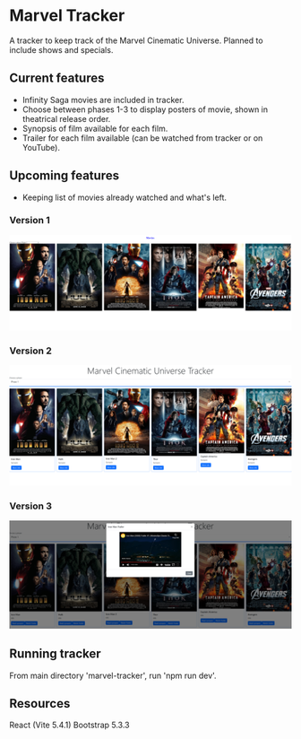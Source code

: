 # Marvel Tracker

A tracker to keep track of the Marvel Cinematic Universe. Planned to include shows and specials.

## Current features

- Infinity Saga movies are included in tracker.
- Choose between phases 1-3 to display posters of movie, shown in theatrical release order.
- Synopsis of film available for each film.
- Trailer for each film available (can be watched from tracker or on YouTube).

## Upcoming features

- Keeping list of movies already watched and what's left.

### Version 1

![Image of version 1 of app](/src/assets/phase1.png "Version 1 of app")

### Version 2

![Image of version 2 of app](/src/assets/phase1_version0.2.png "Version 2 of app")

### Version 3
![Image of version 3 of app](/src/assets/version3.png "Version 3 of app")

## Running tracker

From main directory 'marvel-tracker', run 'npm run dev'.

## Resources

React (Vite 5.4.1)
Bootstrap 5.3.3